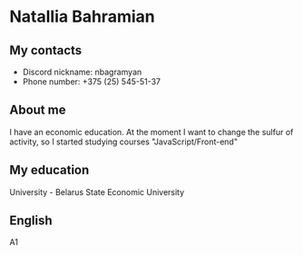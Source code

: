 # **Natallia Bahramian**

## My contacts
   * Discord nickname: nbagramyan
   * Phone number: +375 (25) 545-51-37

## About me
I have an economic education. At the moment I want to change the sulfur of activity, so I started studying courses "JavaScript/Front-end" 

## My education
University - Belarus State Economic University

## English
A1